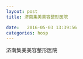 ```yaml
--- 
layout: post 
title: 济南集美美容整形医院

date:   2016-05-03 13:39:56 
categories: hosp 
--- 
```

   
济南集美美容整形医院
